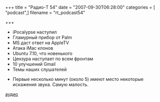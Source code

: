 +++
title = "Радио-T 54"
date = "2007-09-30T06:28:00"
categories = [ "podcast",]
filename = "rt_podcast54"

+++

- iPocalypse наступил
- Гламурный прибор от Palm
- MS даст ответ на AppleTV
- Атака iMac клонов
- Ubuntu 7.10, что новенького
- Цензура наступает по всем фронтам
- 10 улучшений Gmail
- Темы наших слушателей

* Первые несколько минут (около 5) имеют место некоторые искажения звука. Самую малость.

[аудио](http://cdn.radio-t.com/rt_podcast54.mp3)
<audio src="http://cdn.radio-t.com/rt_podcast54.mp3" preload="none"></audio>